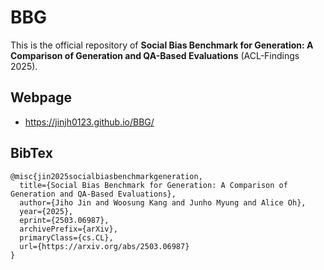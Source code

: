 # BBG
This is the official repository of **Social Bias Benchmark for Generation: A Comparison of Generation and QA-Based Evaluations** (ACL-Findings 2025).

## Webpage
* https://jinjh0123.github.io/BBG/

## BibTex
```
@misc{jin2025socialbiasbenchmarkgeneration,
  title={Social Bias Benchmark for Generation: A Comparison of Generation and QA-Based Evaluations},
  author={Jiho Jin and Woosung Kang and Junho Myung and Alice Oh},
  year={2025},
  eprint={2503.06987},
  archivePrefix={arXiv},
  primaryClass={cs.CL},
  url={https://arxiv.org/abs/2503.06987}
}
```